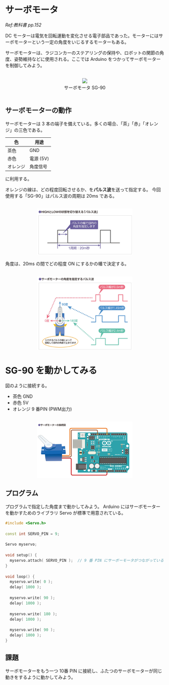 # サーボモータ

*Ref:教科書 pp.152*

DC モーターは電気を回転運動を変化させる電子部品であった。モーターにはサーボモーターという一定の角度をいじるするモーターもある。

サーボモーターは、ラジコンカーのステアリングの保持や、ロボットの関節の角度、姿勢維持などに使用される。ここでは Arduino をつかってサーボモーターを制御してみよう。

<br/>
<div style="text-align: center;">
  <img src="https://akizukidenshi.com/img/goods/L/108761.jpg" width="40%"><br/>
  サーボモータ SG-90
</div>
<br/>

## サーボモーターの動作

サーボモーターは 3 本の端子を備えている。多くの場合、「茶」「赤」「オレンジ」の三色である。

|色|用途  |
|---|----|
|茶色|GND|
|赤色|電源 (5V) |
|オレンジ|角度信号|

に利用する。

オレンジの線は、どの程度回転させるか、を**パルス波**を送って指定する。
今回使用する「SG-90」はパルス波の周期は 20ms である。

<br/>
<div style="text-align: center;">
  <img src="./images/image46.png" width="60%"><br/>
</div>

角度は、20ms の間でどの程度 ON にするかの幡で決定する。

<br/>
<div style="text-align: center;">
  <img src="./images/image47.png" width="60%"><br/>
</div>

# SG-90 を動かしてみる

図のように接続する。

- 茶色 GND
- 赤色 5V
- オレンジ 9 番PIN (PWM出力)
<br/>
<div style="text-align: center;">
  <img src="./images/image48.png" width="60%"><br/>
</div>

## プログラム

プログラムで指定した角度まで動かしてみよう。
Arduino にはサーボモーターを動かすためのライブラリ Servo が標準で用意されている。

```c++
#include <Servo.h>

const int SERVO_PIN = 9;

Servo myservo;

void setup() {
  myservo.attach( SERVO_PIN );  // 9 番 PIN にサーボーモータがつながっていることを定義
}

void loop() {
  myservo.write( 0 );
  delay( 1000 );

  myservo.write( 90 );
  delay( 1000 );

  myservo.write( 180 );
  delay( 1000 );

  myservo.write( 90 );
  delay( 1000 );
}
```

## 課題

サーボモーターをもう一つ 10番 PIN に接続し、ふたつのサーボモーターが同じ動きをするように動かしてみよう。
